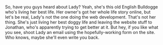 So, have you guys heard about Lady? Yeah, she's this old English Bulldogge who's living her best life. Her owner's got her whole life story online, but let's be real, Lady's not the one doing the web development. That's not her thing. She's just living her best doggy life and leaving the website stuff to Jonathan, who's apparently trying to get better at it. But hey, if you like what you see, shoot Lady an email using the hopefully-working form on the site. Who knows, maybe she'll even write you back.
